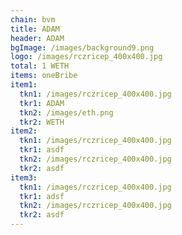 ```yaml
---
chain: bvm
title: ADAM
header: ADAM
bgImage: /images/background9.png
logo: /images/rczricep_400x400.jpg
total: 1 WETH
items: oneBribe
item1:
  tkn1: /images/rczricep_400x400.jpg
  tkr1: ADAM
  tkn2: /images/eth.png
  tkr2: WETH
item2:
  tkn1: /images/rczricep_400x400.jpg
  tkr1: asdf
  tkn2: /images/rczricep_400x400.jpg
  tkr2: asdf
item3:
  tkn1: /images/rczricep_400x400.jpg
  tkr1: adsf
  tkn2: /images/rczricep_400x400.jpg
  tkr2: asdf
---
```

